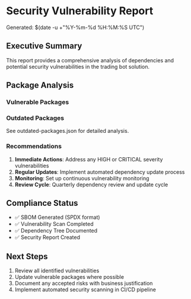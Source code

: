 # Security Vulnerability Report

Generated: $(date -u +"%Y-%m-%d %H:%M:%S UTC")

## Executive Summary

This report provides a comprehensive analysis of dependencies and potential security vulnerabilities in the trading bot solution.

## Package Analysis

### Vulnerable Packages

### Outdated Packages
See outdated-packages.json for detailed analysis.

### Recommendations

1. **Immediate Actions**: Address any HIGH or CRITICAL severity vulnerabilities
2. **Regular Updates**: Implement automated dependency update process
3. **Monitoring**: Set up continuous vulnerability monitoring
4. **Review Cycle**: Quarterly dependency review and update cycle

## Compliance Status

- ✅ SBOM Generated (SPDX format)
- ✅ Vulnerability Scan Completed
- ✅ Dependency Tree Documented
- ✅ Security Report Created

## Next Steps

1. Review all identified vulnerabilities
2. Update vulnerable packages where possible
3. Document any accepted risks with business justification
4. Implement automated security scanning in CI/CD pipeline

